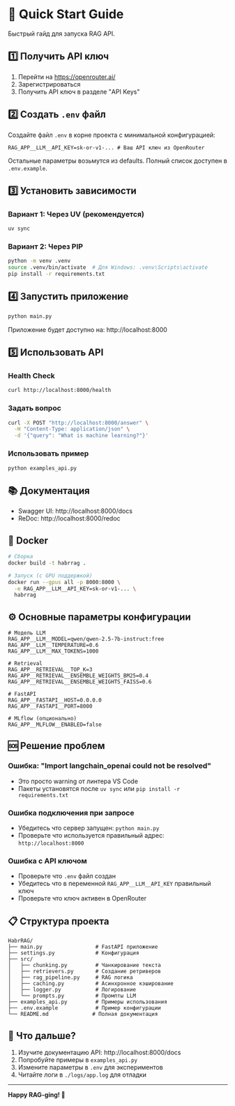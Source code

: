 # 🚀 Quick Start Guide

Быстрый гайд для запуска RAG API.

## 1️⃣ Получить API ключ

1. Перейти на https://openrouter.ai/
2. Зарегистрироваться
3. Получить API ключ в разделе "API Keys"

## 2️⃣ Создать `.env` файл

Создайте файл `.env` в корне проекта с минимальной конфигурацией:

```env
RAG_APP__LLM__API_KEY=sk-or-v1-... # Ваш API ключ из OpenRouter
```

Остальные параметры возьмутся из defaults. Полный список доступен в `.env.example`.

## 3️⃣ Установить зависимости

### Вариант 1: Через UV (рекомендуется)
```bash
uv sync
```

### Вариант 2: Через PIP
```bash
python -m venv .venv
source .venv/bin/activate  # Для Windows: .venv\Scripts\activate
pip install -r requirements.txt
```

## 4️⃣ Запустить приложение

```bash
python main.py
```

Приложение будет доступно на: http://localhost:8000

## 5️⃣ Использовать API

### Health Check
```bash
curl http://localhost:8000/health
```

### Задать вопрос
```bash
curl -X POST "http://localhost:8000/answer" \
  -H "Content-Type: application/json" \
  -d '{"query": "What is machine learning?"}'
```

### Использовать пример
```bash
python examples_api.py
```

## 📚 Документация

- Swagger UI: http://localhost:8000/docs
- ReDoc: http://localhost:8000/redoc

## 🐳 Docker

```bash
# Сборка
docker build -t habrrag .

# Запуск (с GPU поддержкой)
docker run --gpus all -p 8000:8000 \
  -e RAG_APP__LLM__API_KEY=sk-or-v1-... \
  habrrag
```

## ⚙️ Основные параметры конфигурации

```env
# Модель LLM
RAG_APP__LLM__MODEL=qwen/qwen-2.5-7b-instruct:free
RAG_APP__LLM__TEMPERATURE=0.6
RAG_APP__LLM__MAX_TOKENS=1000

# Retrieval
RAG_APP__RETRIEVAL__TOP_K=3
RAG_APP__RETRIEVAL__ENSEMBLE_WEIGHTS_BM25=0.4
RAG_APP__RETRIEVAL__ENSEMBLE_WEIGHTS_FAISS=0.6

# FastAPI
RAG_APP__FASTAPI__HOST=0.0.0.0
RAG_APP__FASTAPI__PORT=8000

# MLflow (опционально)
RAG_APP__MLFLOW__ENABLED=false
```

## 🆘 Решение проблем

### Ошибка: "Import langchain_openai could not be resolved"
- Это просто warning от линтера VS Code
- Пакеты установятся после `uv sync` или `pip install -r requirements.txt`

### Ошибка подключения при запросе
- Убедитесь что сервер запущен: `python main.py`
- Проверьте что используется правильный адрес: `http://localhost:8000`

### Ошибка с API ключом
- Проверьте что `.env` файл создан
- Убедитесь что в переменной `RAG_APP__LLM__API_KEY` правильный ключ
- Проверьте что ключ активен в OpenRouter

## 📋 Структура проекта

```
HabrRAG/
├── main.py                 # FastAPI приложение
├── settings.py             # Конфигурация
├── src/
│   ├── chunking.py         # Чанкирование текста
│   ├── retrievers.py       # Создание ретриверов
│   ├── rag_pipeline.py     # RAG логика
│   ├── caching.py          # Асинхронное кэширование
│   ├── logger.py           # Логирование
│   └── prompts.py          # Промпты LLM
├── examples_api.py         # Примеры использования
├── .env.example            # Пример конфигурации
└── README.md              # Полная документация
```

## 🎯 Что дальше?

1. Изучите документацию API: http://localhost:8000/docs
2. Попробуйте примеры в `examples_api.py`
3. Измените параметры в `.env` для экспериментов
4. Читайте логи в `./logs/app.log` для отладки

---

**Happy RAG-ging! 🎉**

